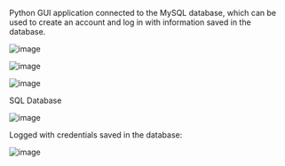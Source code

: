 Python GUI application connected to the MySQL database, which can be used to create an account and log in with information saved in the database.

![image](https://github.com/Talachan12/AccountManager2/assets/121802413/6ab4c711-7028-40ae-a542-7beb29fd6dd7)

![image](https://github.com/Talachan12/AccountManager2/assets/121802413/794b2dbb-fe19-4254-9525-3a8d337fd333)

![image](https://github.com/Talachan12/AccountManager2/assets/121802413/52c1b56b-dbda-410b-800c-c72fddca3eaa)

SQL Database

![image](https://github.com/Talachan12/AccountManager2/assets/121802413/c9a34503-de6c-489d-bcd8-cfb978c04daf)

Logged with credentials saved in the database:

![image](https://github.com/Talachan12/AccountManager2/assets/121802413/0f905449-91ed-4d14-8b41-f337e5a72cc6)


